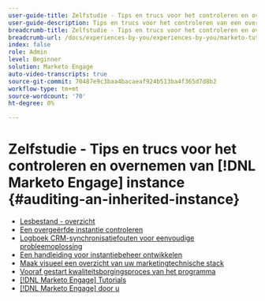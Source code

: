 ```yaml
---
user-guide-title: Zelfstudie - Tips en trucs voor het controleren en overnemen van [!DNL Marketo Engage] instance
user-guide-description: Tips en trucs voor het controleren van een overgeërfde [!DNL Marketo Engage] instance
breadcrumb-title: Zelfstudie - Tips en trucs voor het controleren en overnemen van [!DNL Marketo Engage] instance
breadcrumb-url: /docs/experiences-by-you/experiences-by-you/marketo-tutorial-inherited-instance/overview.html
index: false
role: Admin
level: Beginner
solution: Marketo Engage
auto-video-transcripts: true
source-git-commit: 70487e9c3baa4bacaeaf924b513ba4f365d7d8b2
workflow-type: tm+mt
source-wordcount: '70'
ht-degree: 0%

---
```



# Zelfstudie - Tips en trucs voor het controleren en overnemen van [!DNL Marketo Engage] instance {#auditing-an-inherited-instance}

+ [Lesbestand - overzicht](/help/marketo-tutorial-inherited-instance/overview.md)
+ [Een overgeërfde instantie controleren](/help/marketo-tutorial-inherited-instance/audit-an-inherted-instance.md)
+ [Logboek CRM-synchronisatiefouten voor eenvoudige probleemoplossing](/help/marketo-tutorial-inherited-instance/log-crm-sync-errors-for-easy-troubleshooting.md)
+ [Een handleiding voor instantiebeheer ontwikkelen](/help/marketo-tutorial-inherited-instance/develop-an-instance-governance-guide.md)
+ [Maak visueel een overzicht van uw marketingtechnische stack](/help/marketo-tutorial-inherited-instance/create-a-visual-data-flow-diagram.md)
+ [Vooraf gestart kwaliteitsborgingsproces van het programma](/help/marketo-tutorial-inherited-instance/essential-program-pre-launch-qa.md)
+ [[!DNL Marketo Engage] Tutorials](https://experienceleague.adobe.com/docs/marketo-learn/tutorials/overview.html?lang=en)
+ [[!DNL Marketo Engage] door u](https://experienceleague.adobe.com/en/docs/experiences-by-you/experiences-by-you/marketo-engage/overview)

